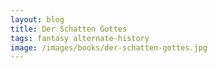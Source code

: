 ```yaml
---
layout: blog
title: Der Schatten Gottes
tags: fantasy alternate-history
image: /images/books/der-schatten-gottes.jpg
---
```

